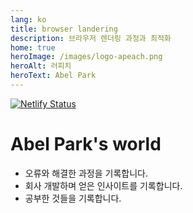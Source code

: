 ```yaml
---
lang: ko
title: browser landering
description: 브라우저 렌더링 과정과 최적화
home: true
heroImage: /images/logo-apeach.png
heroAlt: 러피치
heroText: Abel Park
---
```


[![Netlify Status](https://api.netlify.com/api/v1/badges/8ed1db72-d001-4e4e-b95c-4c2935577c80/deploy-status)](https://app.netlify.com/sites/abeldevlog/deploys)

# Abel Park's world

- 오류와 해결한 과정을 기록합니다.
- 회사 개발하며 얻은 인사이트를 기록합니다.
- 공부한 것들을 기록합니다.
